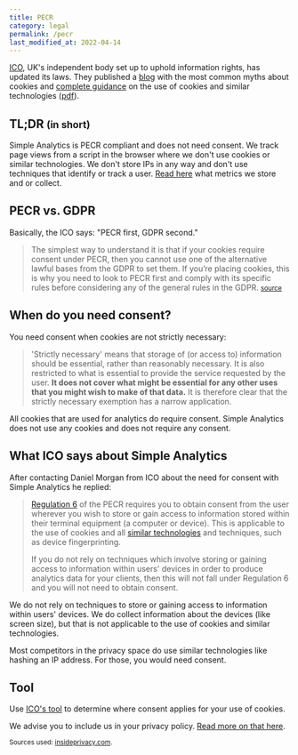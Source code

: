 ```yaml
---
title: PECR
category: legal
permalink: /pecr
last_modified_at: 2022-04-14
---
```


[ICO](https://ico.org.uk/), UK's independent body set up to uphold information rights, has updated its laws. They published a [blog](https://ico.org.uk/about-the-ico/news-and-events/news-and-blogs/2019/07/blog-cookies-what-does-good-look-like/) with the most common myths about cookies and [complete guidance](https://ico.org.uk/for-organisations/guide-to-pecr/guidance-on-the-use-of-cookies-and-similar-technologies/) on the use of cookies and similar technologies ([pdf](https://ico.org.uk/media/for-organisations/guide-to-pecr/guidance-on-the-use-of-cookies-and-similar-technologies-1-0.pdf)).

## TL;DR <small>(in short)</small>

Simple Analytics is PECR compliant and does not need consent. We track page views from a script in the browser where we don't use cookies or similar technologies. We don't store IPs in any way and don't use techniques that identify or track a user. [Read here](/what-we-collect) what metrics we store and or collect.

## PECR vs. GDPR

Basically, the ICO says: "PECR first, GDPR second."

> The simplest way to understand it is that if your cookies require consent under PECR, then you cannot use one of the alternative lawful bases from the GDPR to set them. If you’re placing cookies, this is why you need to look to PECR first and comply with its specific rules before considering any of the general rules in the GDPR.
> <small>[source](https://ico.org.uk/for-organisations/guide-to-pecr/guidance-on-the-use-of-cookies-and-similar-technologies/how-do-the-cookie-rules-relate-to-the-gdpr/#GDPR3)</small>

## When do you need consent?

You need consent when cookies are not strictly necessary:

> 'Strictly necessary' means that storage of (or access to) information should be essential, rather than reasonably necessary. It is also restricted to what is essential to provide the service requested by the user. **It does not cover what might be essential for any other uses that you might wish to make of that data.** It is therefore clear that the strictly necessary exemption has a narrow application.

All cookies that are used for analytics do require consent. Simple Analytics does not use any cookies and does not require any consent.

## What ICO says about Simple Analytics

After contacting Daniel Morgan from ICO about the need for consent with Simple Analytics he replied:

> [Regulation 6](https://ico.org.uk/for-organisations/guide-to-pecr/guidance-on-the-use-of-cookies-and-similar-technologies/what-are-the-rules-on-cookies-and-similar-technologies/#rules1) of the PECR requires you to obtain consent from the user wherever you wish to store or gain access to information stored within their terminal equipment (a computer or device). This is applicable to the use of cookies and all [similar technologies](https://ico.org.uk/for-organisations/guide-to-pecr/guidance-on-the-use-of-cookies-and-similar-technologies/what-are-cookies-and-similar-technologies/#cookies5) and techniques, such as device fingerprinting.
>
> If you do not rely on techniques which involve storing or gaining access to information within users' devices in order to produce analytics data for your clients, then this will not fall under Regulation 6 and you will not need to obtain consent.

We do not rely on techniques to store or gaining access to information within users' devices. We do collect information about the devices (like screen size), but that is not applicable to the use of cookies and similar technologies.

Most competitors in the privacy space do use similar technologies like hashing an IP address. For those, you would need consent.

## Tool

Use [ICO's tool](https://ico.org.uk/for-organisations/where-does-consent-apply-for-cookies/) to determine where consent applies for your use of cookies.

We advise you to include us in your privacy policy. [Read more on that here](your-privacy-policy).

<small>Sources used: [insideprivacy.com](https://www.insideprivacy.com/data-privacy/ico-updates-guidance-on-cookies-and-similar-technologies/).</small>
